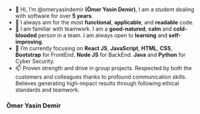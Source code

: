 - 👋 Hi, I’m @omeryasindemir <b>(Ömer Yasin Demir)</b>, I am a student dealing with software for over <b>5 years</b>.
- 👀 I always aim for the most <b>functional</b>, <b>applicable</b>, and <b>readable</b> code.
- 🌱 I am familiar with teamwork. I am a <b>good-natured</b>, <b>calm</b> and <b>cold-blooded</b> person in a team. I am always open to <b>learning</b> and <b>self-improving</b>.
- 💞️ I’m currently focusing on <b>React JS</b>, <b>JavaScript</b>, <b>HTML</b>, <b>CSS</b>, <b>Bootstrap</b> for FrontEnd. <b>Node JS</b> for BackEnd. <b>Java</b> and <b>Python</b> for Cyber Security.
- 📫 Proven strength and drive in group projects. Respected by both the customers and colleagues thanks to profound communication skills. Believes generating high-impact results through following ethical standards and teamwork.

<h3>Ömer Yasin Demir</h3>

<!---
omeryasindemir/omeryasindemir is a ✨ special ✨ repository because its `README.md` (this file) appears on your GitHub profile.
You can click the Preview link to take a look at your changes.
--->
